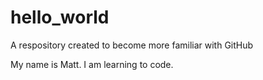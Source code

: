 # hello_world
A respository created to become more familiar with GitHub

My name is Matt. I am learning to code.
